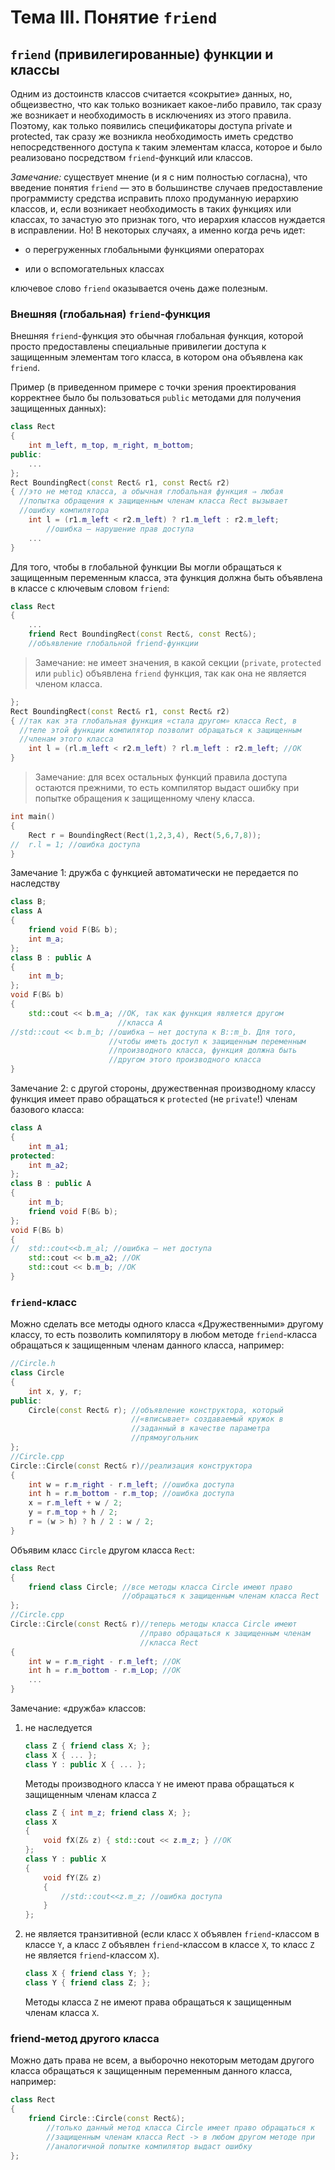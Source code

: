 # Тема III. Понятие `friend`

## `friend` (привилегированные) функции и классы

Одним из достоинств классов считается «сокрытие» данных, но,
общеизвестно, что как только возникает какое-либо правило, так сразу
же возникает и необходимость в исключениях из этого правила. Поэтому,
как только появились спецификаторы доступа private и protected, так
сразу же возникла необходимость иметь средство непосредственного
доступа к таким элементам класса, которое и было реализовано
посредством `friend`-функций или классов.

*Замечание:* существует мнение (и я с ним полностью согласна), что
введение понятия `friend` — это в большинстве случаев предоставление
программисту средства исправить плохо продуманную иерархию классов, и,
если возникает необходимость в таких функциях или классах, то зачастую
это признак того, что иерархия классов нуждается в исправлении. Но! В
некоторых случаях, а именно когда речь идет:

-   о перегруженных глобальными функциями операторах

-   или о вспомогательных классах

ключевое слово `friend` оказывается очень даже полезным.

### Внешняя (глобальная) `friend`-функция

Внешняя `friend`-функция это обычная глобальная функция, которой просто
предоставлены специальные привилегии доступа к защищенным элементам
того класса, в котором она объявлена как `friend`.

Пример (в приведенном примере с точки зрения проектирования корректнее
было бы пользоваться `public` методами для получения защищенных данных):

```cpp
class Rect
{
    int m_left, m_top, m_right, m_bottom;
public:
    ...
};
Rect BoundingRect(const Rect& r1, const Rect& r2)
{ //это не метод класса, а обычная глобальная функция ⇒ любая
  //попытка обращения к защищенным членам класса Rect вызывает 
  //ошибку компилятора
    int l = (r1.m_left < r2.m_left) ? r1.m_left : r2.m_left;
        //ошибка — нарушение прав доступа
    ...
}
```

Для того, чтобы в глобальной функции Вы могли обращаться к защищенным
переменным класса, эта функция должна быть объявлена в классе с
ключевым словом `friend`:

```cpp
class Rect
{
    ...
    friend Rect BoundingRect(const Rect&, const Rect&);
    //объявление глобальной friend-функции
```

> Замечание: не имеет значения, в какой секции (`private`, `protected` или `public`) объявлена `friend` функция, так как она не является членом класса.

```cpp
};
Rect BoundingRect(const Rect& r1, const Rect& r2)
{ //так как эта глобальная функция «стала другом» класса Rect, в
  //теле этой функции компилятор позволит обращаться к защищенным 
  //членам этого класса
    int l = (rl.m_left < r2.m_left) ? rl.m_left : r2.m_left; //ОК
}
```

> Замечание: для всех остальных функций правила доступа остаются
> прежними, то есть компилятор выдаст ошибку при попытке обращения к
> защищенному члену класса.

```cpp
int main()
{
    Rect r = BoundingRect(Rect(1,2,3,4), Rect(5,6,7,8));
//  r.l = 1; //ошибка доступа
}
```

Замечание 1: дружба с функцией автоматически не передается по
наследству

```cpp
class B;
class A
{
    friend void F(B& b);
    int m_a;
};
class B : public A
{
    int m_b;
};
void F(B& b)
{
    std::cout << b.m_a; //OK, так как функция является другом
                        //класса А
//std::cout << b.m_b; //ошибка — нет доступа к В::m_b. Для того,
                      //чтобы иметь доступ к защищенным переменным 
                      //производного класса, функция должна быть 
                      //другом этого производного класса
}
```

Замечание 2: с другой стороны, дружественная производному классу
функция имеет право обращаться к `protected` (не `private`!) членам
базового класса:

```cpp
class A
{
    int m_a1;
protected:
    int m_a2;
};
class B : public A
{
    int m_b;
    friend void F(B& b);
};
void F(B& b)
{
//  std::cout<<b.m_al; //ошибка — нет доступа
    std::cout << b.m_a2; //OK
    std::cout << b.m_b; //OK
}
```

### `friend`-класс

Можно сделать все методы одного класса «Дружественными» другому
классу, то есть позволить компилятору в любом методе `friend`-класса
обращаться к защищенным членам данного класса, например:

```cpp
//Circle.h
class Circle
{
    int x, y, r;
public:
    Circle(const Rect& r); //объявление конструктора, который
                           //«вписывает» создаваемый кружок в 
                           //заданный в качестве параметра 
                           //прямоугольник
};
//Circle.срр
Circle::Circle(const Rect& r)//реализация конструктора
{
    int w = r.m_right - r.m_left; //ошибка доступа
    int h = r.m_bottom - r.m_top; //ошибка доступа
    x = r.m_left + w / 2;
    y = r.m_top + h / 2;
    r = (w > h) ? h / 2 : w / 2;
}
```

Объявим класс `Circle` другом класса `Rect`:

```cpp
class Rect
{
    friend class Circle; //все методы класса Circle имеют право
                         //обращаться к защищенным членам класса Rect
};
//Circle.срр
Circle::Circle(const Rect& r)//теперь методы класса Circle имеют
                             //право обращаться к защищенным членам 
                             //класса Rect
{
    int w = r.m_right - r.m_left; //ОК
    int h = r.m_bottom - r.m_Lop; //ОК
    ...
}
```

Замечание: «дружба» классов:

1.  не наследуется

    ```cpp
    class Z { friend class X; };
    class X { ... };
    class Y : public X { ... };
    ```

    Методы производного класса `Y` не имеют права обращаться к защищенным
    членам класса `Z`

    ```cpp
    class Z { int m_z; friend class X; };
    class X
    {
        void fX(Z& z) { std::cout << z.m_z; } //OK
    };
    class Y : public X
    {
        void fY(Z& z)
        {
            //std::cout<<z.m_z; //ошибка доступа
        }
    };
    ```

2.  не является транзитивной (если класс `X` объявлен
    `friend`-классом в
    классе `Y`, а класс `Z` объявлен `friend`-классом в классе `X`, то класс `Z` не является `friend`-классом `X`).

    ```cpp
    class X { friend class Y; };
    class Y { friend class Z; };
    ```

    Методы класса `Z` не имеют права обращаться к защищенным членам класса `X`.

### friend-метод другого класса

Можно дать права не всем, а выборочно некоторым методам другого класса обращаться к защищенным переменным данного класса, например:

```cpp
class Rect
{
    friend Circle::Circle(const Rect&);
        //только данный метод класса Circle имеет право обращаться к
        //защищенным членам класса Rect -> в любом другом методе при 
        //аналогичной попытке компилятор выдаст ошибку
};
```

